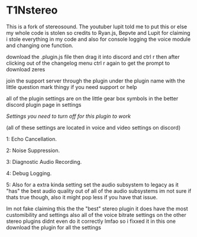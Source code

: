 # T1Nstereo
This is a fork of stereosound. The youtuber lupit told me to put this or else my whole code is stolen so credits to Ryan.js, Bepvte and Lupit for claiming i stole everything in my code and also for console logging the voice module and changing one function.


download the .plugin.js file then drag it into discord and ctrl r then after clicking out of the changelog menu ctrl r again to get the prompt to download zeres

join the support server through the plugin under the plugin name with the little question mark thingy if you need support or help

all of the plugin settings are on the little gear box symbols in the better discord plugin page in settings



*Settings you need to turn off for this plugin to work*

(all of these settings are located in voice and video settings on discord)

1: Echo Cancellation.

2: Noise Suppression.

3: Diagnostic Audio Recording.

4: Debug Logging.

5: Also for a extra kinda setting set the audio subsystem to legacy as it "has" the best audio quality out of all of the audio subsystems im not sure if thats true though, also it might pop less if you have that issue.

Im not fake claiming this the the "best" stereo plugin it does have the most customibility and settings 
also all of the voice bitrate settings on the other stereo plugins didnt even do it correctly lmfao so i fixxed it in this one
download the plugin for all the settings 

